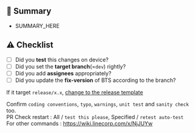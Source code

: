 ## :pencil: Summary
-  SUMMARY_HERE 

## :warning: Checklist
- [ ] Did you **test** this changes on device?
- [ ] Did you set the **target branch**(=`dev`) rightly?
- [ ] Did you add **assignees** appropriately?
- [ ] Did you update the **fix-version** of BTS according to the branch?

If it target `release/x.x`, [change to the release template](?template=RELEASE_TEMPLATE.md)

Confirm `coding conventions`, `typo`, `warnings`, `unit test` and `sanity check` too.  
PR Check restart : All / `test this please`, Specified / `retest auto-test`  
For other commands : https://wiki.linecorp.com/x/NjJUYw  
